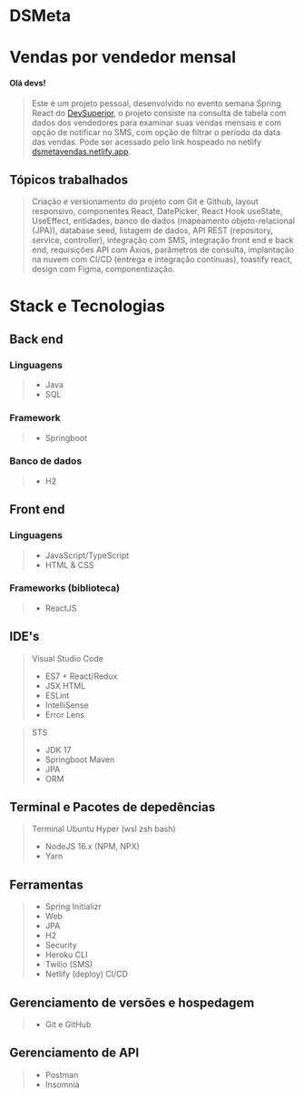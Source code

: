 # DSMeta
# Vendas por vendedor mensal

#### Olá devs!
> Este é um projeto pessoal, desenvolvido no evento semana Spring React do [DevSuperior](https://github.com/acenelio), o projeto consiste na consulta de tabela com dados dos vendedores para examinar suas vendas mensais e com opção de notificar no SMS, com opção de filtrar o período da data das vendas.
Pode ser acessado pelo link hospeado no netlify [dsmetavendas.netlify.app](https://dsmetavendas.netlify.app).
## Tópicos trabalhados
> Criação e versionamento do projeto com Git e Github, layout responsivo, componentes React, DatePicker, React Hook useState, UseEffect, entidades, banco de dados (mapeamento objeto-relacional (JPA)), database seed, listagem de dados, API REST (repository, service, controller), integração com SMS, integração front end e back end, requisições API com Axios, parâmetros de consulta, implantação na nuvem com CI/CD (entrega e integração contínuas), toastify react, design com Figma, componentização.
# Stack e Tecnologias
## Back end
### Linguagens
> - Java
> - SQL
### Framework
> - Springboot
### Banco de dados
> - H2
## Front end
### Linguagens
> - JavaScript/TypeScript
> - HTML & CSS
### Frameworks (biblioteca)
> - ReactJS
## IDE's
> Visual Studio Code
> - ES7 + React/Redux
> - JSX HTML <tags/>
> - ESLint
> - IntelliSense
> - Error Lens

> STS
> - JDK 17
> - Springboot Maven
> - JPA
> - ORM

## Terminal e Pacotes de depedências
> Terminal Ubuntu Hyper (wsl zsh bash)
> - NodeJS 16.x (NPM, NPX)
> - Yarn
## Ferramentas
> - Spring Initializr
> - Web
> - JPA
> - H2
> - Security
> - Heroku CLI
> - Twilio (SMS)
> - Netlify (deploy) CI/CD
## Gerenciamento de versões e hospedagem
> - Git e GitHub
## Gerenciamento de API
> - Postman
> - Insomnia
